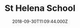 ---
date: 2018-09-30T11:09:44.000Z
title: St Helena School
latitude: 51.895121
longitude: 0.888447
category: checkin
---